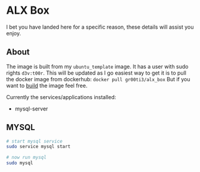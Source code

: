 # ALX Box

I bet you have landed here for a specific reason, these details will assist you enjoy.

About
-----

The image is built from my `ubuntu_template` image. It has a user with sudo rights `d3v:t00r`.
This will be updated as I go easiest way to get it is to pull the docker image from dockerhub: `docker pull gr00ti3/alx_box`
But if you want to [build](https://docs.docker.com/engine/reference/commandline/build/) the image feel free.

Currently the services/applications installed:
  - mysql-server

MYSQL
-----

```sh
# start mysql service
sudo service mysql start

# now run mysql
sudo mysql
```
